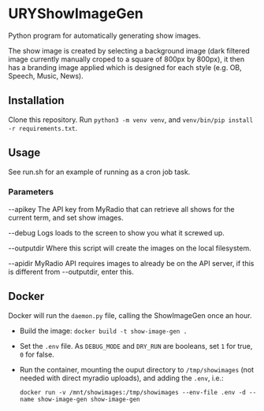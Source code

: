 # URYShowImageGen

Python program for automatically generating show images.

The show image is created by selecting a background image (dark filtered image currently manually croped to a square of 800px by 800px), it then has a branding image applied which is designed for each style (e.g. OB, Speech, Music, News).

## Installation

Clone this repository. Run `python3 -m venv venv`, and `venv/bin/pip install -r requirements.txt`.

## Usage

See run.sh for an example of running as a cron job task.

### Parameters

--apikey The API key from MyRadio that can retrieve all shows for the current term, and set show images.

--debug Logs loads to the screen to show you what it screwed up.

--outputdir Where this script will create the images on the local filesystem.

--apidir MyRadio API requires images to already be on the API server, if this is different from --outputdir, enter this.

## Docker

Docker will run the `daemon.py` file, calling the ShowImageGen once an hour.

-   Build the image: `docker build -t show-image-gen .`
- Set the `.env` file. As `DEBUG_MODE` and `DRY_RUN` are booleans, set `1` for true, `0` for false.
-   Run the container, mounting the ouput directory to `/tmp/showimages` (not needed with direct myradio uploads), and adding the `.env`, i.e.:

    `docker run -v /mnt/showimages:/tmp/showimages --env-file .env -d --name show-image-gen show-image-gen`
